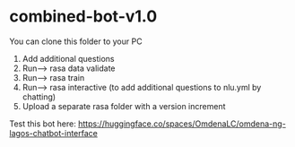 # combined-bot-v1.0

You can clone this folder to your PC
1. Add additional questions
2. Run--> rasa data validate
3. Run--> rasa train
4. Run--> rasa interactive (to add additional questions to nlu.yml by chatting)
5. Upload a separate rasa folder with a version increment

Test this bot here: https://huggingface.co/spaces/OmdenaLC/omdena-ng-lagos-chatbot-interface

